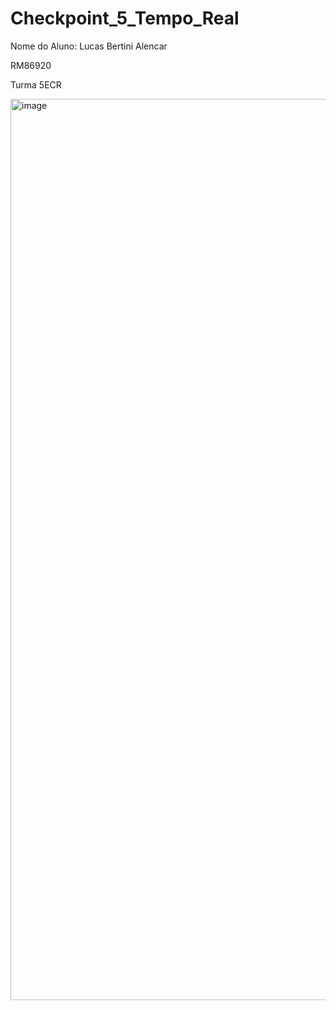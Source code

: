 # Checkpoint_5_Tempo_Real
Nome do Aluno: Lucas Bertini Alencar

RM86920

Turma 5ECR

<img width="1877" height="1442" alt="image" src="https://github.com/user-attachments/assets/ef0a2494-b101-4457-ba35-349db6ffd9cd" />
